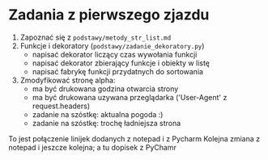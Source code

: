 Zadania z pierwszego zjazdu
===========================

1. Zapoznać się z `podstawy/metody_str_list.md`
2. Funkcje i dekoratory (`podstawy/zadanie_dekoratory.py`)
   - napisać dekorator liczący czas wywołania funkcji
   - napisać dekorator zbierający funkcje i obiekty w listę
   - napisać fabrykę funkcji przydatnych do sortowania
3. Zmodyfikować stronę alpha:
   - ma być drukowana godzina otwarcia strony
   - ma być drukowana uzywana przeglądarka ('User-Agent' z request.headers)
   - zadanie na szóstkę: aktualna pogoda :)
   - zadanie na szóstkę: trochę ładniejsza strona

To jest połączenie linijek dodanych z notepad i z Pycharm
Kolejna zmiana z notepad i jeszcze kolejna; a tu dopisek z PyChamr